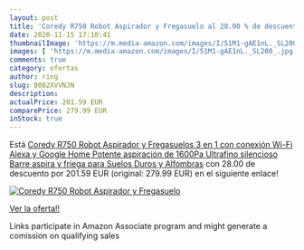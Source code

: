 ```yaml
---
layout: post
title: 'Coredy R750 Robot Aspirador y Fregasuelo al 28.00 % de descuento'
date: 2020-11-15 17:10:41
thumbnailImage: 'https://m.media-amazon.com/images/I/51M1-gAE1nL._SL200_.jpg'
images: [ 'https://m.media-amazon.com/images/I/51M1-gAE1nL._SL200_.jpg' ]
comments: true
category: ofertas
author: ring
slug: B082XVVNJN
description:
actualPrice: 201.59 EUR
comparePrice: 279.99 EUR
inStock: true
---
```


Está [Coredy R750 Robot Aspirador y Fregasuelos 3 en 1  con conexión Wi-Fi  Alexa y Google Home  Potente aspiración de 1600Pa  Ultrafino  silencioso  Barre  aspira y friega para Suelos Duros y Alfombras](https://www.amazon.es/dp/B082XVVNJN/?tag=tolees-21) con 28.00 de descuento por 201.59 EUR (original: 279.99 EUR) en el siguiente enlace!

[![Coredy R750 Robot Aspirador y Fregasuelo](https://m.media-amazon.com/images/I/51M1-gAE1nL._SL200_.jpg)](https://www.amazon.es/dp/B082XVVNJN/?tag=tolees-21)

[Ver la oferta!!](https://www.amazon.es/dp/B082XVVNJN/?tag=tolees-21)

Links participate in Amazon Associate program and might generate a comission on qualifying sales


